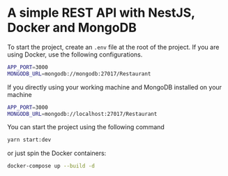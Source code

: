 # A simple REST API with NestJS, Docker and MongoDB

To start the project, create an `.env` file at the root of the project. If you are using Docker, use the following configurations.

```bash
APP_PORT=3000
MONGODB_URL=mongodb://mongodb:27017/Restaurant
```

If you directly using your working machine and MongoDB installed on your machine

```bash
APP_PORT=3000
MONGODB_URL=mongodb://localhost:27017/Restaurant
```

You can start the project using the following command

```bash
yarn start:dev
```

or just spin the Docker containers:

```bash
docker-compose up --build -d
```
